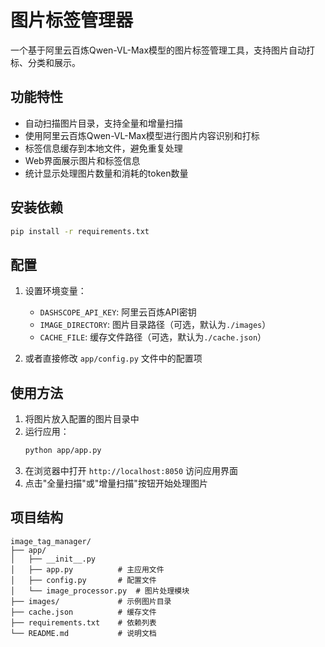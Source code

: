 # 图片标签管理器

一个基于阿里云百炼Qwen-VL-Max模型的图片标签管理工具，支持图片自动打标、分类和展示。

## 功能特性

- 自动扫描图片目录，支持全量和增量扫描
- 使用阿里云百炼Qwen-VL-Max模型进行图片内容识别和打标
- 标签信息缓存到本地文件，避免重复处理
- Web界面展示图片和标签信息
- 统计显示处理图片数量和消耗的token数量

## 安装依赖

```bash
pip install -r requirements.txt
```

## 配置

1. 设置环境变量：
   - `DASHSCOPE_API_KEY`: 阿里云百炼API密钥
   - `IMAGE_DIRECTORY`: 图片目录路径（可选，默认为`./images`）
   - `CACHE_FILE`: 缓存文件路径（可选，默认为`./cache.json`）

2. 或者直接修改 `app/config.py` 文件中的配置项

## 使用方法

1. 将图片放入配置的图片目录中
2. 运行应用：
   ```bash
   python app/app.py
   ```
3. 在浏览器中打开 `http://localhost:8050` 访问应用界面
4. 点击"全量扫描"或"增量扫描"按钮开始处理图片

## 项目结构

```
image_tag_manager/
├── app/
│   ├── __init__.py
│   ├── app.py          # 主应用文件
│   ├── config.py       # 配置文件
│   └── image_processor.py  # 图片处理模块
├── images/             # 示例图片目录
├── cache.json          # 缓存文件
├── requirements.txt    # 依赖列表
└── README.md           # 说明文档
```